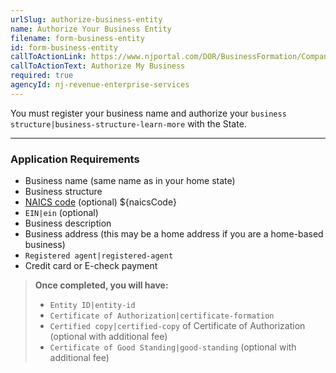 ```yaml
---
urlSlug: authorize-business-entity
name: Authorize Your Business Entity
filename: form-business-entity
id: form-business-entity
callToActionLink: https://www.njportal.com/DOR/BusinessFormation/CompanyInformation/BusinessName
callToActionText: Authorize My Business
required: true
agencyId: nj-revenue-enterprise-services
---
```


You must register your business name and authorize your `business structure|business-structure-learn-more` with the State.

---

### Application Requirements

- Business name (same name as in your home state)
- Business structure
- [NAICS code](/tasks/determine-naics-code) (optional) ${naicsCode}
- `EIN|ein` (optional)
- Business description
- Business address (this may be a home address if you are a home-based business)
- `Registered agent|registered-agent`
- Credit card or E-check payment

> **Once completed, you will have:**
>
> - `Entity ID|entity-id`
> - `Certificate of Authorization|certificate-formation`
> - `Certified copy|certified-copy` of Certificate of Authorization (optional with additional fee)
> - `Certificate of Good Standing|good-standing` (optional with additional fee)
